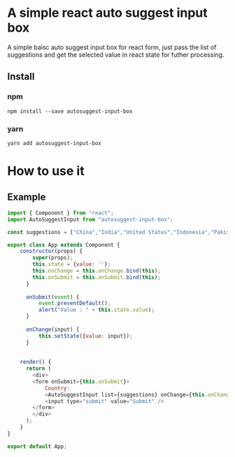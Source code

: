 # A simple react auto suggest input box
A simple baisc auto suggest input box for react form, just pass the list of suggestions and get the selected value in react state for futher processing.

## Install

### npm
```
npm install --save autosuggest-input-box
```

### yarn

```
yarn add autosuggest-input-box
```

# How to use it

## Example

```javascript
import { Component } from "react";
import AutoSuggestInput from "autosuggest-input-box";

const suggestions = ["China","India","United States","Indonesia","Pakistan","Brazil","Nigeria","Bangladesh","Russia","Mexico","Japan","Ethiopia","Philippines","gypt","Vietnam","DR Congo","Turkey","Iran","Germany","Thailand","United Kingdom","France","Italy","Tanzania","SouthAfrica","Myanmar","Kenya","South Korea","Colombia","Spain","Uganda","Argentina","Algeria","Sudan","Ukraine","Iraq","Afghanistan","Poland","Canada","Moocco","Saudi Arabia","Uzbekistan","Peru","Angola","Malaysia","Mozambique","Ghana","Yemen","Nepal","Venezuela"];

export class App extends Component {
	constructor(props) {
        super(props);
		this.state = {value: ''};
        this.onChange = this.onChange.bind(this);
		this.onSubmit = this.onSubmit.bind(this);
      }
	  
	  onSubmit(event) {
		  event.preventDefault();
		  alert("Value : " + this.state.value);
	  }
	  
	  onChange(input) {
		  this.setState({value: input});
	  }
	  
	  
	render() {
	  return (
		<div>
		<form onSubmit={this.onSubmit}>
			Country: 
			<AutoSuggestInput list={suggestions} onChange={this.onChange} />
			<input type="submit" value="Submit" />
		</form>
		</div>
	  );
	}
}

export default App;
```